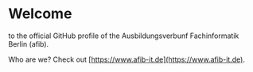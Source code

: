 # Welcome

to the official GitHub profile of the Ausbildungsverbunf Fachinformatik Berlin (afib).

Who are we? Check out [https://www.afib-it.de](https://www.afib-it.de).
